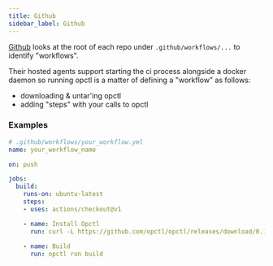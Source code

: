 ```yaml
---
title: Github
sidebar_label: Github
---
```


[Github](https://github.com) looks at the root of each repo under `.github/workflows/...` to identify "workflows".

Their hosted agents support starting the ci process alongside a docker daemon so running opctl is
a matter of defining a "workflow" as follows:

- downloading & untar'ing opctl
- adding "steps" with your calls to opctl

### Examples

```yaml
# .github/workflows/your_workflow.yml
name: your_workflow_name

on: push

jobs:
  build:
    runs-on: ubuntu-latest
    steps:
    - uses: actions/checkout@v1

    - name: Install Opctl
      run: curl -L https://github.com/opctl/opctl/releases/download/0.1.46/opctl0.1.46.linux.tgz | sudo tar -xzv -C /usr/local/bin
    
    - name: Build
      run: opctl run build
```
